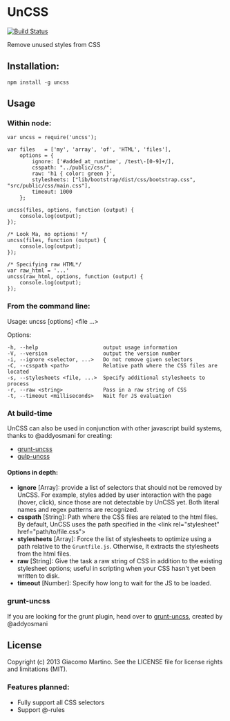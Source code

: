 # UnCSS #

[![Build Status](https://travis-ci.org/giakki/uncss.png)](https://travis-ci.org/giakki/uncss)

Remove unused styles from CSS

## Installation: ##

    npm install -g uncss

Usage
-----

### Within node: ###

    var uncss = require('uncss');

    var files   = ['my', 'array', 'of', 'HTML', 'files'],
        options = {
            ignore: ['#added_at_runtime', /test\-[0-9]+/],
            csspath: "../public/css/",
            raw: 'h1 { color: green }',
            stylesheets: ["lib/bootstrap/dist/css/bootstrap.css", "src/public/css/main.css"],
            timeout: 1000
        };

    uncss(files, options, function (output) {
        console.log(output);
    });

    /* Look Ma, no options! */
    uncss(files, function (output) {
        console.log(output);
    });

    /* Specifying raw HTML*/
    var raw_html = '...'
    uncss(raw_html, options, function (output) {
        console.log(output);
    });

### From the command line: ###

  Usage: uncss [options] <file ...>

  Options:

    -h, --help                     output usage information
    -V, --version                  output the version number
    -i, --ignore <selector, ...>   Do not remove given selectors
    -C, --csspath <path>           Relative path where the CSS files are located
    -s, --stylesheets <file, ...>  Specify additional stylesheets to process
    -r, --raw <string>             Pass in a raw string of CSS
    -t, --timeout <milliseconds>   Wait for JS evaluation

### At build-time ###
UnCSS can also be used in conjunction with other javascript build systems, thanks to @addyosmani for creating:

- [grunt-uncss](https://github.com/addyosmani/grunt-uncss)
- [gulp-uncss](https://github.com/addyosmani/gulp-uncss-task)

#### Options in depth: ####
- __ignore__ [Array]: provide a list of selectors that should not be removed by UnCSS. For example, styles added by user interaction with the page (hover, click), since those are not detectable by UnCSS yet. Both literal names and regex patterns are recognized.
- __csspath__ [String]: Path where the CSS files are related to the html files. By default, UnCSS uses the path specified in the <link rel="stylesheet" href="path/to/file.css"\>
- __stylesheets__ [Array]: Force the list of stylesheets to optimize using a path relative to the `Gruntfile.js`. Otherwise, it extracts the stylesheets from the html files.
- __raw__ [String]: Give the task a raw string of CSS in addition to the existing stylesheet options; useful in scripting when your CSS hasn't yet been written to disk.
- __timeout__ [Number]: Specify how long to wait for the JS to be loaded.

### grunt-uncss ###
If you are looking for the grunt plugin, head over to [grunt-uncss](https://github.com/addyosmani/grunt-uncss), created by @addyosmani

## License ##
Copyright (c) 2013 Giacomo Martino. See the LICENSE file for license rights and limitations (MIT).

### Features planned: ###
- Fully support all CSS selectors
- Support @-rules
